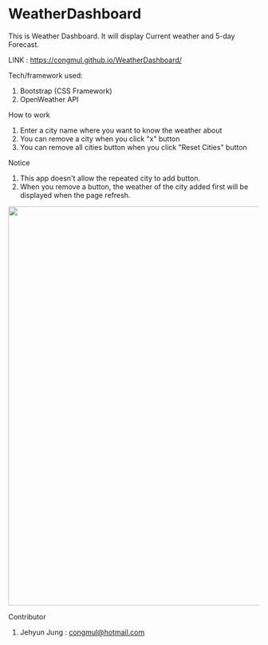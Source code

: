 # WeatherDashboard

This is Weather Dashboard. It will display Current weather and 5-day Forecast.

LINK : https://congmul.github.io/WeatherDashboard/

Tech/framework used:
1. Bootstrap (CSS Framework)
2. OpenWeather API

How to work
1. Enter a city name where you want to know the weather about
2. You can remove a city when you click "x" button
3. You can remove all cities button when you click "Reset Cities" button

Notice
1. This app doesn't allow the repeated city to add button.
2. When you remove a button, the weather of the city added first will be displayed when the page refresh.

<img src = "./assets/gif/WeatherDashboard.gif" width = "800">

Contributor
1. Jehyun Jung : congmul@hotmail.com